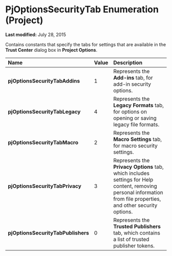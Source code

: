 
# PjOptionsSecurityTab Enumeration (Project)

 **Last modified:** July 28, 2015

Contains constants that specify the tabs for settings that are available in the  **Trust Center** dialog box in **Project Options**.


|**Name**|**Value**|**Description**|
|:-----|:-----|:-----|
| **pjOptionsSecurityTabAddins**|1|Represents the  **Add-ins** tab, for add-in security options.|
| **pjOptionsSecurityTabLegacy**|4|Represents the  **Legacy Formats** tab, for options on opening or saving legacy file formats.|
| **pjOptionsSecurityTabMacro**|2|Represents the  **Macro Settings** tab, for macro security settings.|
| **pjOptionsSecurityTabPrivacy**|3|Represents the  **Privacy Options** tab, which includes settings for Help content, removing personal information from file properties, and other security options.|
| **pjOptionsSecurityTabPublishers**|0|Represents the  **Trusted Publishers** tab, which contains a list of trusted publisher tokens.|
